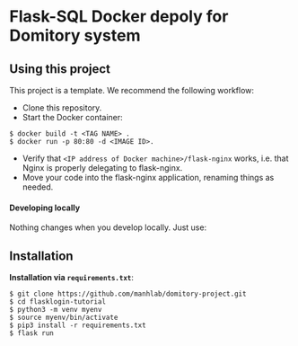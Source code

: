 # Flask-SQL Docker depoly for Domitory system

## Using this project

This project is a template. We recommend the following workflow:

- Clone this repository.
- Start the Docker container:

```
$ docker build -t <TAG NAME> .
$ docker run -p 80:80 -d <IMAGE ID>.
```

- Verify that `<IP address of Docker machine>/flask-nginx` works, i.e. that Nginx is properly delegating to flask-nginx.
- Move your code into the flask-nginx application, renaming things as needed.

#### Developing locally

Nothing changes when you develop locally. Just use:

## Installation

**Installation via `requirements.txt`**:

```shell
$ git clone https://github.com/manhlab/domitory-project.git
$ cd flasklogin-tutorial
$ python3 -m venv myenv
$ source myenv/bin/activate
$ pip3 install -r requirements.txt
$ flask run
```
